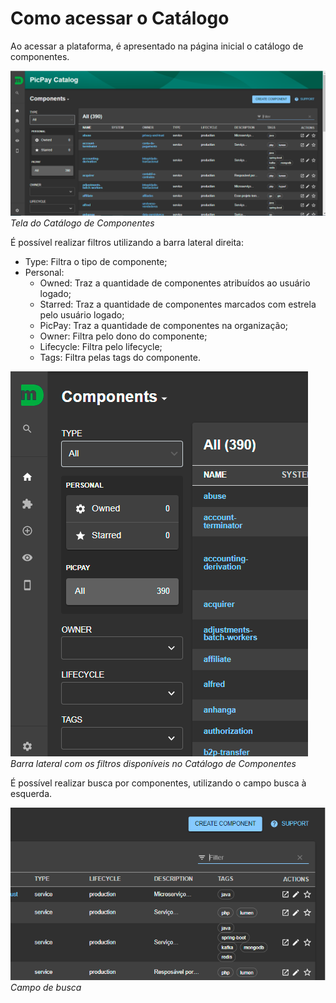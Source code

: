 # Como acessar o Catálogo

Ao acessar a plataforma, é apresentado na página inicial o catálogo de componentes.

![Tela do Catálogo de Componentes](img/02.png)
_Tela do Catálogo de Componentes_

É possível realizar filtros utilizando a barra lateral direita:

- Type: Filtra o tipo de componente;
- Personal:
  - Owned: Traz a quantidade de componentes atribuídos ao usuário logado;
  - Starred: Traz a quantidade de componentes marcados com estrela pelo usuário logado;
  - PicPay: Traz a quantidade de componentes na organização;
  - Owner: Filtra pelo dono do componente;
  - Lifecycle: Filtra pelo lifecycle;
  - Tags: Filtra pelas tags do componente.

![Barra lateral com os filtros disponíveis no Catálogo de Componentes](img/03.png)
_Barra lateral com os filtros disponíveis no Catálogo de Componentes_

É possível realizar busca por componentes, utilizando o campo busca à esquerda.

![Campo de busca](img/04.png)
_Campo de busca_
